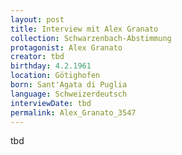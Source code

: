 ```yaml
---
layout: post
title: Interview mit Alex Granato
collection: Schwarzenbach-Abstimmung
protagonist: Alex Granato
creator: tbd
birthday: 4.2.1961
location: Götighofen
born: Sant'Agata di Puglia
language: Schweizerdeutsch
interviewDate: tbd
permalink: Alex_Granato_3547
---
```

tbd